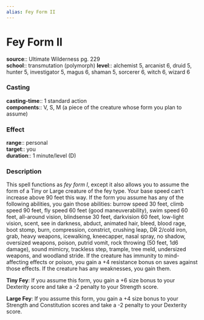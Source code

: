 ```yaml
---
alias: Fey Form II
---
```


# Fey Form II 

**source**:: Ultimate Wilderness pg. 229  
**school**:: transmutation (polymorph)
**level**:: alchemist 5, arcanist 6, druid 5, hunter 5, investigator 5, magus 6, shaman 5, sorcerer 6, witch 6, wizard 6

### Casting 

**casting-time**:: 1 standard action  
**components**:: V, S, M (a piece of the creature whose form you plan to assume)

### Effect 

**range**:: personal  
**target**:: you  
**duration**:: 1 minute/level (D)

### Description 

This spell functions as *fey form I*, except it also allows you to assume the form of a Tiny or Large creature of the fey type. Your base speed can’t increase above 90 feet this way. If the form you assume has any of the following abilities, you gain those abilities: burrow speed 30 feet, climb speed 90 feet, fly speed 60 feet (good maneuverability), swim speed 60 feet, all-around vision, blindsense 30 feet, darkvision 60 feet, low-light vision, scent, see in darkness, abduct, animated hair, bleed, blood rage, boot stomp, burn, compression, constrict, crushing leap, DR 2/cold iron, grab, heavy weapons, icewalking, kneecapper, nasal spray, no shadow, oversized weapons, poison, putrid vomit, rock throwing (50 feet, 1d6 damage), sound mimicry, trackless step, trample, tree meld, undersized weapons, and woodland stride. If the creature has immunity to mind-affecting effects or poison, you gain a +4 resistance bonus on saves against those effects. If the creature has any weaknesses, you gain them.  
  
**Tiny Fey**: If you assume this form, you gain a +6 size bonus to your Dexterity score and take a -2 penalty to your Strength score.  
  
**Large Fey**: If you assume this form, you gain a +4 size bonus to your Strength and Constitution scores and take a -2 penalty to your Dexterity score.

